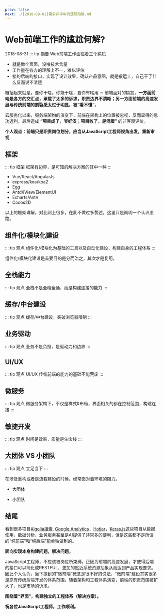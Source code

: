 ```yaml
---
prev: false
next: ./[2018-09-02]需求评审中的逻辑陷阱.md
---
```

# Web前端工作的尴尬何解?
<Tag>2018-08-31</Tag>
::: tip 摘要
Web前端工作面临着三个尴尬  

* 就是做个页面，没啥技术含量
* 工作量在各方的理解上不一，难以评估
* 接的后端的接口，实现了设计效果，确认产品意图，就是搬运工，自己干了什么反而说不清楚  

概括起来就是，要你干啥，你能干啥，要你有啥用
:::
前端面对的尴尬，**一方面前端是各方的交汇点，承载了太多的诉求，职责边界不清晰；另一方面前端的高速发展与传统前端的割裂感太过于明显，被“看不懂”**。

云服务化以来，服务端架构的演变下，前端在架构上的位置被忽视，反而显得的急功近利，最后造成 **“项目成了，爷好汉；项目败了，是混蛋”** 的非客观评价。 

**个人观点：前端只是职责岗位划分，应当从JavaScript工程师视角出发，重新审视**

## 框架
::: tip 框架
框架有边界，是可知的解决方案的其中一种
:::
* Vue/React/AngularJs
* express/koa/koa2
* Egg
* Antd/iView/ElementUI
* Echarts/AntV
* Cocos2D

以上的框架详解，对比网上很多，在此不做过多赘述。这里只是阐明一个认识思路。



## 组件化/模块化建设
::: tip 观点
组件化/模块化为基础的工具以及自动化建设，构建自身的工程体系
:::

组件化/模块化建设是首要目的是分而治之，其次才是复用。

## 全栈能力
::: tip 观点
全栈不是全精全通，而是构建连接的能力
:::

## 缓存/中台建设
::: tip 观点
缓存/中台建设，突破浏览器限制
:::

## 业务驱动
::: tip 观点
业务不是负担，是驱动力和边界
:::

## UI/UX
::: tip 观点
UI/UX 传统前端的能力的基础不能荒废
:::

## 微服务
::: tip 观点
微服务架构下，不仅是样式&布局，界面相关的都在控制范围，构建连接
:::

## 敏捷开发
::: tip 观点
时间是效率，质量是生命线
:::

## 大团体 VS 小团队
::: tip 观点
立足当下
:::

在涉及重构或者是流程建设的时候，经常面对着环境的阻力。
* 大团体

* 小团队


## 结尾

看到很多项目[Algolia搜索](https://community.algolia.com/docsearch/), [Google Analytics](https://analytics.google.com/)，[Hotjar](https://www.hotjar.com/)，[Keras.js](https://transcranial.github.io/keras-js/)这些项目从数据使用，数据分析，业务服务甚至是AI提供了非常多的便利，但是这些都不是所谓的“纯前端”和“纯后端”能单独做到的。

**面向实现本身构建问题，解决问题。**

JavaScript工程师，不应该被岗位所束缚。正因为前端的高速发展，才使得后端的接口可以简化成RESTFUL，更加的贴近系统资源抽象从而达到产品实现要求。因此个人认为，当下提到的“微前端”概念是很不好的说法，“微前端”建设其实很多是原有传统后端开发的体系范围。随着架构和工程体系演变，前端的职责范围被扩大了，也是市场的诉求。

**围绕着“界面”，构建独立的工程体系（解决方案）。**

**祝各位JavaScript工程师，工作顺利。**
